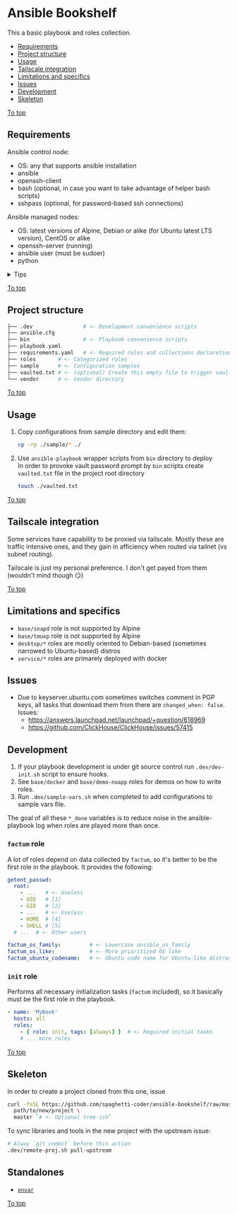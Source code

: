 <a id="top"></a>

# Ansible Bookshelf

This a basic playbook and roles collection.

* [Requirements](#requirements)
* [Project structure](#project-structure)
* [Usage](#usage)
* [Tailscale integration](#tailscale-integration)
* [Limitations and specifics](#limitations-and-specifics)
* [Issues](#issues)
* [Development](#development)
* [Skeleton](#skeleton)

[To top]

## Requirements

Ansible control node:

* OS: any that supports ansible installation
* ansible
* openssh-client
* bash (optional, in case you want to take advantage of helper bash scripts)
* sshpass (optional, for password-based ssh connections)

Ansible managed nodes:

* OS: latest versions of Alpine, Debian or alike (for Ubuntu latest LTS version), CentOS or alike
* openssh-server (running)
* ansible user (must be sudoer)
* python

<details><summary>Tips</summary>

  **Debian**-like managed node:
  ```sh
  # Performed by root user

  # Install prereqs
  apt-get update
  apt-get install -y openssh-server python3 sudo

  # Ensure ssh server running
  systemctl enable --now sshd

  # Create ansible user, replace USERNAME
  useradd -m USERNAME
  passwd USERNAME

  # Make ansible user sudoer
  usermod -aG sudo USERNAME
  ```

  **Alpine** managed node:
  ```sh
  # Performed by root user

  # Install prereqs
  apk add --update --no-cache openssh-server python3 sudo shadow

  # Ensure ssh server running
  rc-update add sshd
  rc-service sshd start

  # Create ansible user, replace USERNAME
  useradd -m USERNAME
  passwd USERNAME

  # Make ansible user sudoer
  echo '%wheel ALL=(ALL) ALL' > /etc/sudoers.d/wheel
  usermod -aG wheel USERNAME
  ```
</details>

[To top]

## Project structure

```sh
├── .dev                # <- Development convenience scripts
├── ansible.cfg
├── bin                 # <- Playbook convenience scripts
├── playbook.yaml
├── requirements.yaml   # <- Required roles and collections declaretions
├── roles       # <- Categorized roles
├── sample      # <- Configuration samples
├── vaulted.txt # <- (optional) Create this empty file to trigger vault pass prompt
└── vendor      # <- Vendor directory
```

[To top]

## Usage

1.  Copy configurations from sample directory and edit them:

    ~~~sh
    cp -rp ./sample/* ./
    ~~~

2.  Use `ansible-playbook` wrapper scripts from `bin` directory to deploy  
    In order to provoke vault password prompt by `bin` scripts create `vaulted.txt` file in the project root directory
    ```sh
    touch ./vaulted.txt
    ```

[To top]

## Tailscale integration

Some services have capability to be proxied via tailscale. Mostly these are traffic intensive ones, and they gain in afficiency when routed via tailnet (vs subnet routing).

Tailscale is just my personal preference. I don't get payed from them (wouldn't mind though :smirk:)

[To top]

## Limitations and specifics

* `base/snapd` role is not supported by Alpine
* `base/tmuxp` role is not supported by Alpine
* `desktop/*` roles are mostly oriented to Debian-based (sometimes narrowed to Ubuntu-based) distros
* `service/*` roles are primarely deployed with docker

## Issues

* Due to keyserver.ubuntu.com sometimes switches comment in PGP keys, all tasks that download them from there are `changed_when: false`.  
  Issues:
  * https://answers.launchpad.net/launchpad/+question/818969
  * https://github.com/ClickHouse/ClickHouse/issues/57415


## Development

1.  If your playbook development is under git source control run `.dev/dev-init.sh` script to ensure hooks.
2.  See `base/docker` and `base/demo-noapp` roles for demos on how to write roles.
3.  Run `.dev/sample-vars.sh` when completed to add configurations to sample vars file.

The goal of all these `*_done` variables is to reduce noise in the ansible-playbook log when roles are played more than once.

### `factum` role

A lot of roles depend on data collected by `factum`, so it's better to be the first role in the playbook. It provides the following:

```yaml
getent_passwd:
  root:
    - ...   # <- Useless
    - UID   # [1]
    - GID   # [2]
    - ...   # <- Useless
    - HOME  # [4]
    - SHELL # [5]
  # ...  # <- Other users

factum_os_family:         # <- Lowercase ansible_os_family
factum_os_like:           # <- More prioritized OS like
factum_ubuntu_codename:   # <- Ubuntu code name for Ubuntu-like distros
```

### `init` role

Performs all necessary initialization tasks (`factum` included), so it basically must be the first role in the playbook.

```yaml
- name: 'MyBook'
  hosts: all
  roles:
    - { role: init, tags: [always] }  # <- Required initial tasks
    # ... more roles
```

[To top]

## Skeleton

In order to create a project cloned from this one, issue

```sh
curl -fsSL https://github.com/spaghetti-coder/ansible-bookshelf/raw/master/.dev/remote-proj.sh | bash -s -- install \
  path/to/new/project \
  master `# <- Optional tree-ish`
```

To sync libraries and tools in the new project with the upstream issue:

```sh
# Alway `git commit` before this action
.dev/remote-proj.sh pull-upstream
```

## Standalones

* [`envar`](./roles/base/envar)

[To top]

[To top]: #top
